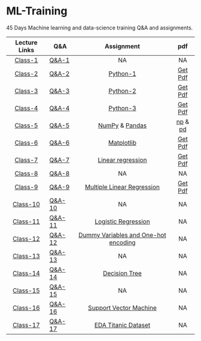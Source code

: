 # ML-Training
45 Days Machine learning and data-science training Q&A and assignments.

| Lecture Links | Q&A | Assignment | pdf |
| :-: |-----|:----------:| :-: |
| [Class-1][y_1] | [Q&A-1](Question_%26_Answers/day_1.txt) | NA | NA |
| [Class-2][y_2] | [Q&A-2](Question_%26_Answers/day_2.txt) | [Python-1](Assignments/PY_1.ipynb)| [Get Pdf][p_1] |
| [Class-3][y_3] | [Q&A-3](Question_%26_Answers/day_3.txt) | [Python-2](Assignments/PY_2.ipynb)| [Get Pdf][p_2] |
| [Class-4][y_4] | [Q&A-4](Question_%26_Answers/day_4.txt) | [Python-3](Assignments/PY_3.ipynb)| [Get Pdf][p_3] |
| [Class-5][y_5] | [Q&A-5](Question_%26_Answers/day_5.txt) | [NumPy](Assignments/DS_1.ipynb) & [Pandas](Assignments/DS_2.ipynb)| [np][p_4] & [pd][p_5]|
| [Class-6][y_6] | [Q&A-6](Question_%26_Answers/day_6.txt) | [Matplotlib](Assignments/DS_3.ipynb)| [Get Pdf][p_6] |
| [Class-7][y_7] | [Q&A-7](Question_%26_Answers/day_7.txt) | [Linear regression](Assignments/ML_1.ipynb)|[Get Pdf][p_7] |
| [Class-8][y_8] | [Q&A-8](Question_%26_Answers/day_8.txt) | NA | NA |
| [Class-9][y_9] | [Q&A-9](Question_%26_Answers/day_9.txt) | [Multiple Linear Regression](Assignments/ML_2.ipynb)|[Get Pdf][p_8] |
| [Class-10][y_10] | [Q&A-10](Question_%26_Answers/day_10.txt) | NA | NA |
| [Class-11][y_11] | [Q&A-11](Question_%26_Answers/day_11.txt) | [Logistic Regression](Assignments/ML_3.ipynb) | NA |
| [Class-12][y_12] | [Q&A-12](Question_%26_Answers/day_12.txt) | [Dummy Variables and One-hot encoding](Assignments/ML_4.ipynb) | NA |
| [Class-13][y_13] | [Q&A-13](Question_%26_Answers/day_13.txt) | NA | NA |
| [Class-14][y_14] | [Q&A-14](Question_%26_Answers/day_14.txt) | [Decision Tree](Assignments/ML_5.ipynb) | NA |
| [Class-15][y_15] | [Q&A-15](Question_%26_Answers/day_15.txt) | NA | NA |
| [Class-16][y_16] | [Q&A-16](Question_%26_Answers/day_16.txt) | [Support Vector Machine](Assignments/ML_6.ipynb) | NA |
| [Class-17][y_17] | [Q&A-17](Question_%26_Answers/day_17.txt) | [EDA Titanic Dataset](Assignments/ML_7.ipynb) | NA |


<!-- Links for youtube classes -->
[y_1]: https://youtu.be/DaRGQ8Py5dU
[y_2]: https://youtu.be/pveeAfZnvKo
[y_3]: https://youtu.be/t1v8A1mu_fc
[y_4]: https://youtu.be/GnffH7qmxQo
[y_5]: https://youtu.be/U7me23iypCE
[y_6]: https://youtu.be/a2vaRlwdv2M
[y_7]: https://youtu.be/xERCNJK-1KQ
[y_8]: https://youtu.be/s2tSEEUuoNQ
[y_9]: https://youtu.be/aJro56kMXww
[y_10]: https://youtu.be/HQMAoctUFOs
[y_11]: https://youtu.be/PGUgI4LoRbE
[y_12]: https://youtu.be/qz9g5pgdUHw
[y_13]: https://youtu.be/Nk6e4wht1GQ
[y_14]: https://youtu.be/6YIgeK0ys2g
[y_15]: https://youtu.be/EesJd0e62hM
[y_16]: https://youtu.be/m-qoDWOeTvo
[y_17]: https://youtu.be/eFxOekuQZ3M

<!-- Links for assignments pdfs -->
[p_1]: https://drive.google.com/file/d/1anzoBiswsJFvNiN0ZvsggtDfZuTDQyl5/view?usp=sharing
[p_2]: https://drive.google.com/file/d/1_tce_cqPDFoGyAMv1R-Ra_YeJHbQFWhf/view?usp=sharing
[p_3]: https://drive.google.com/file/d/1BeeUfugWQfujPyoirTAQtGtWJou1RRHa/view?usp=sharing
[p_4]: https://drive.google.com/file/d/1D5jf74DTUOK-EwKWMd4VYR4a1GwHWajb/view?usp=sharing
[p_5]: https://drive.google.com/file/d/1ZfzN0_SAxT-NupbgpdRCBX0GZz_4521t/view?usp=sharing
[p_6]: https://drive.google.com/file/d/1WSAICAbs3bPFE9rqwXkU5nfdnxBxN2dV/view?usp=sharing
[p_7]: https://drive.google.com/file/d/1xDHGDKL8khA6AiM-zOQl2OqAhqZtCV-n/view?usp=sharing
[p_8]: https://drive.google.com/file/d/1Y1nUwcqhhFcemtPvZl6rwjMfAHGmfsE2/view?usp=sharing

